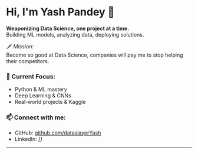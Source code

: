 # Hi, I'm Yash Pandey 👋

**Weaponizing Data Science, one project at a time.**  
Building ML models, analyzing data, deploying solutions.

🗡️ *Mission:*  
Become so good at Data Science, companies will pay me to stop helping their competitors.

### 🚀 Current Focus:
- Python & ML mastery
- Deep Learning & CNNs
- Real-world projects & Kaggle

### 📫 Connect with me:
- GitHub: [github.com/dataslayerYash](https://github.com/dataslayerYash)
- LinkedIn: *[]*

---
